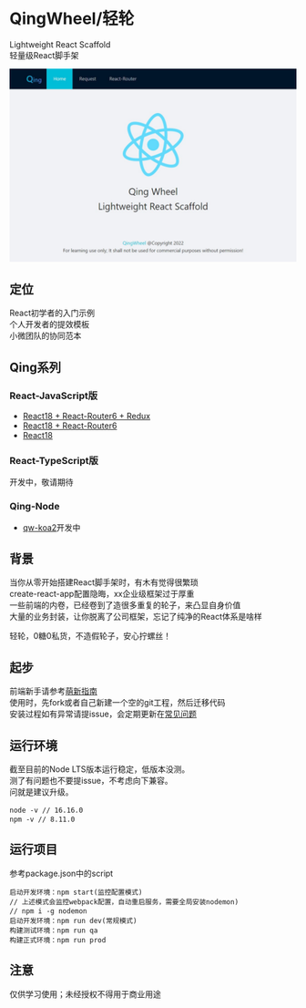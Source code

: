 # QingWheel/轻轮
Lightweight React Scaffold  
轻量级React脚手架  
  
![](./docs/image/Qw.jpg)
## 定位
React初学者的入门示例  
个人开发者的提效模板   
小微团队的协同范本
## Qing系列
### React-JavaScript版
- [React18 + React-Router6 + Redux](https://github.com/ArtanisW/qw-react-router-redux) 
- [React18 + React-Router6](https://github.com/ArtanisW/qw-react-router) 
- [React18](https://github.com/ArtanisW/qw-react)
### React-TypeScript版
开发中，敬请期待
### Qing-Node
- [qw-koa2](https://github.com/ArtanisW/qw-koa2)开发中
## 背景
当你从零开始搭建React脚手架时，有木有觉得很繁琐  
create-react-app配置隐晦，xx企业级框架过于厚重  
一些前端的内卷，已经卷到了造很多重复的轮子，来凸显自身价值  
大量的业务封装，让你脱离了公司框架，忘记了纯净的React体系是啥样

轻轮，0糖0私货，不造假轮子，安心拧螺丝！  
## 起步
前端新手请参考[萌新指南](./docs/MENG_XIN.md)  
使用时，先fork或者自己新建一个空的git工程，然后迁移代码  
安装过程如有异常请提issue，会定期更新在[常见问题](./docs/Q%26A.md)
## 运行环境
截至目前的Node LTS版本运行稳定，低版本没测。  
测了有问题也不要提issue，不考虑向下兼容。  
问就是建议升级。
```
node -v // 16.16.0
npm -v // 8.11.0
```
## 运行项目
参考package.json中的script
```
启动开发环境：npm start(监控配置模式)
// 上述模式会监控webpack配置，自动重启服务，需要全局安装nodemon)
// npm i -g nodemon
启动开发环境：npm run dev(常规模式)
构建测试环境：npm run qa
构建正式环境：npm run prod
```
## 注意
仅供学习使用；未经授权不得用于商业用途
